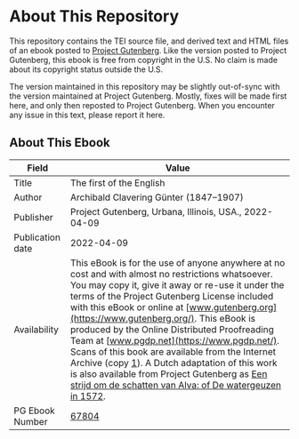 # About This Repository

This repository contains the TEI source file, and derived text and HTML files of an ebook posted to [Project Gutenberg](https://www.gutenberg.org/). Like the version posted to Project Gutenberg, this ebook is free from copyright in the U.S. No claim is made about its copyright status outside the U.S.

The version maintained in this repository may be slightly out-of-sync with the version maintained at Project Gutenberg. Mostly, fixes will be made first here, and only then reposted to Project Gutenberg. When you encounter any issue in this text, please report it here.

## About This Ebook

| Field | Value |
| ----- | ----- |
| Title | The first of the English |
| Author | Archibald Clavering Günter (1847–1907) |
| Publisher | Project Gutenberg, Urbana, Illinois, USA., 2022-04-09 |
| Publication date | 2022-04-09 |
| Availability | This eBook is for the use of anyone anywhere at no cost and with almost no restrictions whatsoever. You may copy it, give it away or re-use it under the terms of the Project Gutenberg License included with this eBook or online at [www.gutenberg.org](https://www.gutenberg.org/). This eBook is produced by the Online Distributed Proofreading Team at [www.pgdp.net](https://www.pgdp.net/). Scans of this book are available from the Internet Archive (copy [1](https://archive.org/details/04843129.2134.emory.edu)). A Dutch adaptation of this work is also available from Project Gutenberg as [Een strijd om de schatten van Alva: of De watergeuzen in 1572](https://www.gutenberg.org/ebooks/22686). |
| PG Ebook Number | [67804](https://www.gutenberg.org/ebooks/67804) |
